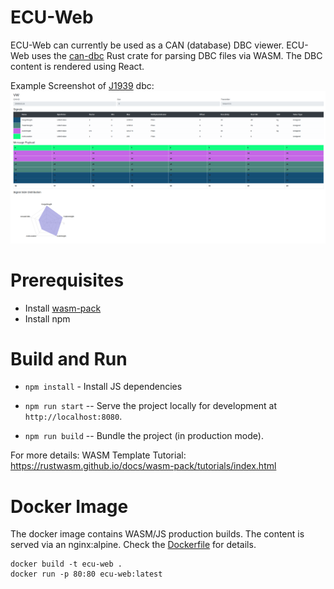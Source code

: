 # ECU-Web

ECU-Web can currently be used as a CAN (database) DBC viewer.
ECU-Web uses the [can-dbc](https://crates.io/crates/can-dbc) Rust crate for parsing DBC files via WASM.
The DBC content is rendered using React.

Example Screenshot of [J1939](https://en.wikipedia.org/wiki/SAE_J1939) dbc:
![screenshot](/media/screenshot.png)

# Prerequisites
* Install [wasm-pack](https://github.com/rustwasm/wasm-pack)
* Install npm

# Build and Run
* `npm install` - Install JS dependencies

* `npm run start` -- Serve the project locally for development at
  `http://localhost:8080`.

* `npm run build` -- Bundle the project (in production mode).

For more details: WASM Template Tutorial: https://rustwasm.github.io/docs/wasm-pack/tutorials/index.html

# Docker Image
The docker image contains WASM/JS production builds.
The content is served via an nginx:alpine. Check the [Dockerfile](./Dockerfile) for details.

```
docker build -t ecu-web .
docker run -p 80:80 ecu-web:latest
```